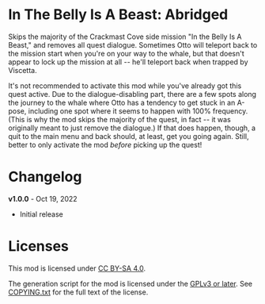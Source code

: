 In The Belly Is A Beast: Abridged
=================================

Skips the majority of the Crackmast Cove side mission "In the Belly Is
A Beast," and removes all quest dialogue.  Sometimes Otto will teleport
back to the mission start when you're on your way to the whale, but
that doesn't appear to lock up the mission at all -- he'll teleport back
when trapped by Viscetta.

It's not recommended to activate this mod while you've already got this
quest active.  Due to the dialogue-disabling part, there are a few spots
along the journey to the whale where Otto has a tendency to get stuck in
an A-pose, including one spot where it seems to happen with 100%
frequency.  (This is why the mod skips the majority of the quest, in
fact -- it was originally meant to just remove the dialogue.)  If that
does happen, though, a quit to the main menu and back should, at least,
get you going again.  Still, better to only activate the mod *before*
picking up the quest!

Changelog
=========

**v1.0.0** - Oct 19, 2022
 * Initial release
 
Licenses
========

This mod is licensed under [CC BY-SA 4.0](https://creativecommons.org/licenses/by-sa/4.0/).

The generation script for the mod is licensed under the
[GPLv3 or later](https://www.gnu.org/licenses/quick-guide-gplv3.html).
See [COPYING.txt](../../COPYING.txt) for the full text of the license.

